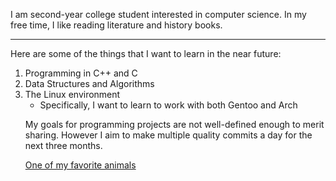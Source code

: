 <html>
    <body>
        <link href="/About-Me/blob/master/mypref.css" type="text/css" rel="css/style.css" />
        <p> I am second-year college student interested in computer science. In my free time, I like reading literature and history    books.</p>
        <hr /> 
        <p> Here are some of the things that I want to learn in the near future: </p>
        <ol>
            <li> Programming in C++ and C </li>
            <li> Data Structures and Algorithms </li>
            <li> The Linux environment 
                <ul>
                    <li> Specifically, I want to learn to work with both Gentoo and Arch </li>
                </ul>
        <p> My goals for programming projects are not well-defined enough to merit sharing. However I aim to make multiple quality commits a day for the next three months.</p> 
        <p> <a href="https://en.wikipedia.org/wiki/Orca">One of my favorite animals</a>
    </body> 
